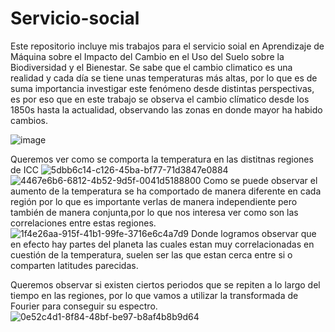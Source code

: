 # Servicio-social
Este repositorio incluye mis trabajos para el servicio soial en Aprendizaje de Máquina sobre el Impacto del Cambio en el Uso del Suelo sobre la Biodiversidad y el Bienestar.
Se sabe que el cambio climatico es una realidad y cada día se tiene unas temperaturas más altas, por lo que es de suma importancia investigar este fenómeno desde distintas perspectivas, es por eso que en este trabajo se observa el cambio clímatico desde los 1850s hasta la actualidad, observando las zonas en donde mayor ha habido cambios.

![image](https://github.com/dafelisioso/Servicio-social/assets/67986088/c062c28b-aeb3-416e-a861-33fe1f5da950)


Queremos ver como se comporta la temperatura en las distitnas regiones de ICC
![5dbb6c14-c126-45ba-bf77-71d3847e0884](https://github.com/dafelisioso/Servicio-social/assets/67986088/17028b97-9507-423a-aa2e-95cdc6ef64af)
![4467e6b6-6812-4b52-9d5f-0041d5188800](https://github.com/dafelisioso/Servicio-social/assets/67986088/6dc0ac44-c6a6-4752-9a01-435c36321161)
Como se puede observar el aumento de la temperatura se ha comportado de manera diferente en cada región por lo que es importante verlas de manera independiente pero también de manera conjunta,por lo que nos interesa ver como son las correlaciones entre estas regiones.
![1f4e26aa-915f-41b1-99fe-3716e6c4a7d9](https://github.com/dafelisioso/Servicio-social/assets/67986088/e54840ed-7830-4847-960b-222a05225d9b)
Donde logramos observar que en efecto hay partes del planeta las cuales estan muy correlacionadas en cuestión de la temperatura, suelen ser las que estan cerca entre si o comparten latitudes parecidas.

Queremos observar si existen ciertos periodos que se repiten a lo largo del tiempo en las regiones, por lo que vamos a utilizar la transformada de Fourier para conseguir su espectro.
![0e52c4d1-8f84-48bf-be97-b8af4b8b9d64](https://github.com/dafelisioso/Servicio-social/assets/67986088/d47eceed-1a48-4a3d-8b47-938cb05a74cf)



